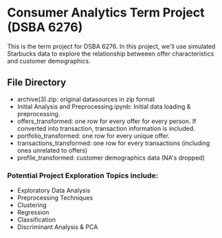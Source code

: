 # Consumer Analytics Term Project (DSBA 6276)
This is the term project for DSBA 6276. In this project, we'll use simulated Starbucks data to explore the relationship betweeen offer characteristics and customer demographics. 

## File Directory
- archive(3).zip: original datasources in zip format
- Initial Analysis and Preprocessing.ipynb: Initial data loading & preprocessing.
- offers_transformed: one row for every offer for every person. If converted into transaction, transaction information is included.
- portfolio_transformed: one row for every unique offer.
- transactions_transformed: one row for every transactions (including ones unrelated to offers)
- profile_transformed: customer demographics data (NA's dropped)


### Potential Project Exploration Topics include:
- Exploratory Data Analysis
- Preprocessing Techniques
- Clustering
- Regression
- Classification
- Discriminant Analysis & PCA
